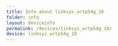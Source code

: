```yaml
---
title: Info about linksys_wrtp54g_10
folder: info
layout: deviceinfo
permalink: /devices/linksys_wrtp54g_10/
device: linksys_wrtp54g_10
---
```

